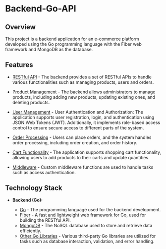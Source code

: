 # Backend-Go-API

## Overview

This project is a backend application for an e-commerce platform developed using the Go programming language with the Fiber web framework and MongoDB as the database.

## Features

- [RESTful API]() - The backend provides a set of RESTful APIs to handle various functionalities such as managing products, users and orders.

- [Product Management]() - The backend allows administrators to manage products, including adding new products, updating existing ones, and deleting products.

- [User Management]() - User Authentication and Authorization: The application supports user registration, login, and authentication using JSON Web Tokens (JWT). Additionally, it implements role-based access control to ensure secure access to different parts of the system.

- [Order Processing]() - Users can place orders, and the system handles order processing, including order creation, and order history.

- [Cart Functionality]() - The application supports shopping cart functionality, allowing users to add products to their carts and update quantities.

- [Middleware]() - Custom middleware functions are used to handle tasks such as access authentication.

## Technology Stack

- **Backend (Go):**

  - [Go]() - The programming language used for the backend development.
  - [Fiber](https://github.com/gofiber/fiber/v2) - A fast and lightweight web framework for Go, used for building the RESTful API.
  - [MongoDB]() - The NoSQL database used to store and retrieve data efficiently.
  - [Other Go Libraries]() - Various third-party Go libraries are utilized for tasks such as database interaction, validation, and error handling.
